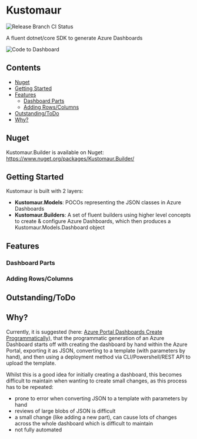 
# Kustomaur 

![Release Branch CI Status](https://github.com/jmahmud/Kustomaur/actions/workflows/dotnet.yml/badge.svg?branch=release)

A fluent dotnet/core SDK to generate Azure Dashboards

![Code to Dashboard](https://raw.githubusercontent.com/jmahmud/Kustomaur/feature/documentation/images/CodeToDashboardImage.png)

## Contents

* [Nuget](#Nuget)
* [Getting Started](#getting-started)
* [Features](#features)
  * [Dashboard Parts](#dashboard-parts)
  * [Adding Rows/Columns](#adding-rowscolumns)
* [Outstanding/ToDo](#outstandingtodo)
* [Why?](#why)

## Nuget
Kustomaur.Builder is available on Nuget: https://www.nuget.org/packages/Kustomaur.Builder/

## Getting Started
Kustomaur is built with 2 layers:
* **Kustomaur.Models**: POCOs representing the JSON classes in Azure Dashboards
* **Kustomaur.Builders**: A set of fluent builders using higher level concepts to create & configure Azure Dashboards, which then produces a Kustomaur.Models.Dashboard object  

## Features
### Dashboard Parts

### Adding Rows/Columns

## Outstanding/ToDo 

## Why?
Currently, it is suggested (here: [Azure Portal Dashboards Create Programmatically](https://docs.microsoft.com/en-us/azure/azure-portal/azure-portal-dashboards-create-programmatically)), that the programmatic generation of an Azure Dashboard starts off with creating the dashboard by hand within the Azure Portal, exporting it as JSON, converting to a template (with parameters by hand), and then using a deployment method via CLI/Powershell/REST API  to upload the template.

Whilst this is a good idea for initially creating a dashboard, this becomes difficult to maintain when wanting to create small changes, as this process has to be repeated:
* prone to error when converting JSON to a template with parameters by hand
* reviews of large blobs of JSON is difficult
* a small change (like adding a new part), can cause lots of changes across the whole dashboard which is difficult to maintain
* not fully automated


